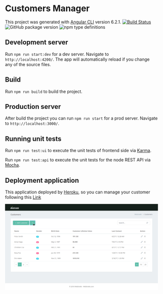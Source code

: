 # Customers Manager

This project was generated with [Angular CLI](https://github.com/angular/angular-cli) version 6.2.1. [![Build Status](https://travis-ci.com/amine187/customer-manager.svg?branch=master)](https://travis-ci.com/amine187/customer-manager)
![GitHub package version](https://img.shields.io/github/package-json/v/badges/shields.svg)
![npm type definitions](https://img.shields.io/npm/types/chalk.svg)

## Development server

Run `npm run start:dev` for a dev server. Navigate to `http://localhost:4200/`. The app will automatically reload if you change any of the source files.

## Build

Run `npm run build` to build the project. 

## Production server

After build the project you can run `npm run start` for a prod server. Navigate to `http://localhost:3000/`.

## Running unit tests

Run `npm run test:ui` to execute the unit tests of frontend side via [Karma](https://karma-runner.github.io). 

Run `npm run test:api` to execute the unit tests for the node REST API via [Mocha](https://mochajs.org).

## Deployment application

This application deployed by [Heroku](https://heroku.com), so you can manage your customer following this [Link](https://webtrekk-customer-app.herokuapp.com)


![](application.gif)

